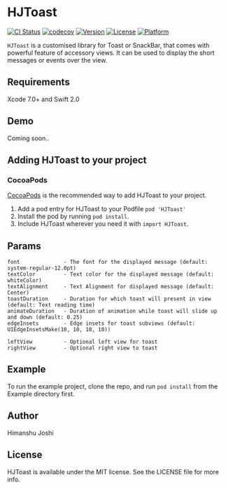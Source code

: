 # HJToast

[![CI Status](http://img.shields.io/travis/himanshujoshi47/HJToast.svg?style=flat)](https://travis-ci.org/himanshujoshi47/HJToast)
[![codecov](https://codecov.io/gh/himanshujoshi47/HJToast/branch/master/graph/badge.svg)](https://codecov.io/gh/himanshujoshi47/HJToast)
[![Version](https://img.shields.io/cocoapods/v/HJToast.svg?style=flat)](http://cocoapods.org/pods/HJToast)
[![License](https://img.shields.io/cocoapods/l/HJToast.svg?style=flat)](http://cocoapods.org/pods/HJToast)
[![Platform](https://img.shields.io/cocoapods/p/HJToast.svg?style=flat)](http://cocoapods.org/pods/HJToast)

`HJToast` is a customised library for Toast or SnackBar, that comes with powerful feature of accessory views. It can be used to display the short messages or events over the view.


## Requirements

Xcode 7.0+ and Swift 2.0

## Demo

Coming soon..

## Adding HJToast to your project

### CocoaPods

[CocoaPods](http://cocoapods.org) is the recommended way to add HJToast to your project.

1. Add a pod entry for HJToast to your Podfile `pod 'HJToast'`
2. Install the pod by running `pod install`.
3. Include HJToast wherever you need it with `import HJToast`.


## Params

```
font              - The font for the displayed message (default: system-regular-12.0pt)
textColor         - Text color for the displayed message (default: whiteColor)
textAlignment     - Text Alignment for displayed message (default: Center)
toastDuration     - Duration for which toast will present in view (default: Text reading time)
animateDuration   - Duration of animation while toast will slide up and down (default: 0.25)
edgeInsets        - Edge insets for toast subviews (default: UIEdgeInsetsMake(10, 10, 10, 10))

leftView          - Optional left view for toast
rightView         - Optional right view to toast

```


## Example

To run the example project, clone the repo, and run `pod install` from the Example directory first.

## Author

Himanshu Joshi

## License

HJToast is available under the MIT license. See the LICENSE file for more info.
